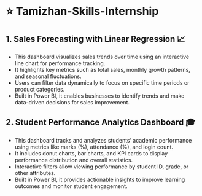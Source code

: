 # ⭐ Tamizhan-Skills-Internship
 
## 1. Sales Forecasting with Linear Regression 📈

* This dashboard visualizes sales trends over time using an interactive line chart for performance tracking.
* It highlights key metrics such as total sales, monthly growth patterns, and seasonal fluctuations.
* Users can filter data dynamically to focus on specific time periods or product categories.
* Built in Power BI, it enables businesses to identify trends and make data-driven decisions for sales improvement.

## 2. Student Performance Analytics Dashboard 🎓

* This dashboard tracks and analyzes students’ academic performance using metrics like marks (%), attendance (%), and login count.
* It includes donut charts, bar charts, and KPI cards to display performance distribution and overall statistics.
* Interactive filters allow viewing performance by student ID, grade, or other attributes.
* Built in Power BI, it provides actionable insights to improve learning outcomes and monitor student engagement.
